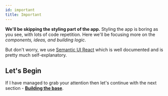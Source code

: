 ```yaml
---
id: important
title: Important
---
```


**We'll be skipping the styling part of the app.** Styling the app is boring as you see, with lots of code repetition. Here we'll be focusing more on the _components, ideas, and building logic_.

But don't worry, we use [Semantic UI React](https://react.semantic-ui.com/) which is well documented and is pretty much self-explanatory.

## Let's Begin

If I have managed to grab your attention then let's continue with the next section - **[Building the base](before-we-start)**.
